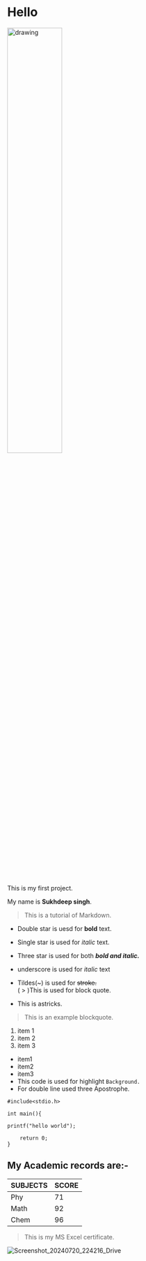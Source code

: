 # Hello

<img src="https://encrypted-tbn0.gstatic.com/images?q=tbn:ANd9GcQkXy-G0kk-gaUqP_TPH4lUI3hdSqC32OrcEjN_YbEN-YlQbCYW8aYAYMJ7&s=10" alt="drawing" width="50%"/>  

This is my first project.

My name is **Sukhdeep singh**. 

>This is a tutorial of Markdown.  

- Double star is uesd for **bold** text.  
- Single star is used for *italic* text.  
- Three star is used for both ***bold and italic.***  
- underscore is used for _italic_ text

- Tildes(~) is used for ~~stroke.~~  
( > )This is used for block quote.  

* This is astricks.  

>This is an example blockquote.  

1. item 1  
2. item 2  
3. item 3

- item1  
- item2  
- item3   
 - This code is used for highlight `Background.`  
 - For double line used three Apostrophe.   


```
#include<stdio.h>

int main(){

printf("hello world");

    return 0;
}
```


## My Academic records are:-  

| SUBJECTS | SCORE |
| -------- | ----- |
| Phy | 71 |
| Math | 92 |
| Chem | 96 |

>This is my MS Excel certificate.

![Screenshot_20240720_224216_Drive](https://github.com/user-attachments/assets/23fb1d59-4c3f-4c2b-a0f1-325fc6f939bd)


